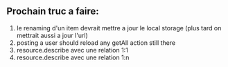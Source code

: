 ## Prochain truc a faire:

1. le renaming d'un item devrait mettre a jour le local storage (plus tard on mettrait aussi a jour l'url)
2. posting a user should reload any getAll action still there
3. resource.describe avec une relation 1:1
4. resource.describe avec une relation 1:n
